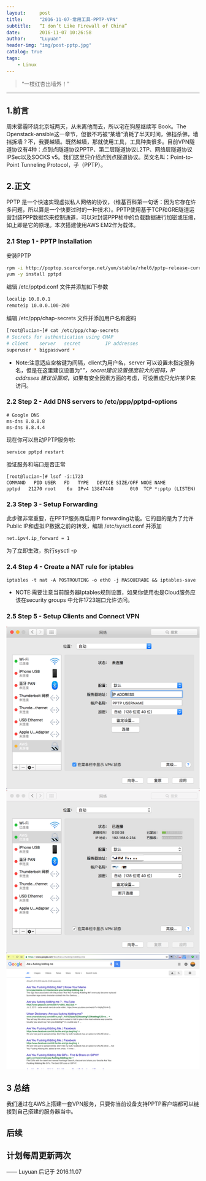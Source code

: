 ```yaml
---
layout:     post
title:      "2016-11-07-常用工具-PPTP-VPN"
subtitle:   “I don’t Like Firewall of China”
date:       2016-11-07 10:26:58
author:     "Luyuan"
header-img: "img/post-pptp.jpg"
catalog: true
tags:
    - Linux
---
```


> “一枝红杏出墙外！”

---
## 1.前言
周末雾霾环绕北京城两天，从未离他而去，所以宅在狗屋继续写 Book。The Openstack-ansible这一章节，但很不巧被“某墙”消耗了半天时间，佛挡杀佛，墙挡拆墙？不，我要越墙。既然越墙，那就使用工具，工具种类很多。目前VPN隧道协议有4种：点到点隧道协议PPTP、第二层隧道协议L2TP、网络层隧道协议IPSec以及SOCKS v5。我们这里只介绍点到点隧道协议。英文名叫：Point-to-Point Tunneling Protocol，子（PPTP）。

## 2.正文
PPTP 是一个快速实现虚拟私人网络的协议，（维基百科第一句话：因为它存在许多问题，所以算是一个快要过时的一种技术）。PPTP使用基于TCP和GRE隧道运营封装PPP数据包来控制通道，可以对封装PPP桢中的负载数据进行加密或压缩，如上即是它的原理。本次搭建使用AWS EM2作为载体。
### 2.1 Step 1 - PPTP Installation

安装PPTP
```bash
rpm -i http://poptop.sourceforge.net/yum/stable/rhel6/pptp-release-current.noarch.rpm
yum -y install pptpd
```

编辑 /etc/pptpd.conf 文件并添加如下参数
```bash
localip 10.0.0.1
remoteip 10.0.0.100-200
```

编辑 /etc/ppp/chap-secrets 文件并添加用户名和密码
```bash
[root@lucian~]# cat /etc/ppp/chap-secrets
# Secrets for authentication using CHAP
# client	server	 secret			IP addresses
superuser *	bigpassword	*
```
* Note:注意适应空格键为间隔，client为用户名，server 可以设置未指定服务名，但是在这里建议设置为“*”，secret建议设置强度较大的密码，IP addrsses 建议设置成*，如果有安全因素方面的考虑，可设置成只允许某IP来访问。

### 2.2 Step 2 - Add DNS servers to /etc/ppp/pptpd-options
```
# Google DNS
ms-dns 8.8.8.8
ms-dns 8.8.4.4
```

现在你可以启动PPTP服务啦:
```
service pptpd restart
```

验证服务和端口是否正常
```
[root@lucian~]# lsof -i:1723
COMMAND   PID USER   FD   TYPE   DEVICE SIZE/OFF NODE NAME
pptpd   21270 root    6u  IPv4 13847440      0t0  TCP *:pptp (LISTEN)
```

### 2.3 Step 3 - Setup Forwarding
此步骤非常重要，在PPTP服务商启用IP forwarding功能。它的目的是为了允许Public IP和虚拟IP数据之前的转发，编辑 /etc/sysctl.conf 并添加
```
net.ipv4.ip_forward = 1
```
为了立即生效，执行sysctl -p

### 2.4 Step 4 - Create a NAT rule for iptables

```
iptables -t nat -A POSTROUTING -o eth0 -j MASQUERADE && iptables-save
```
* NOTE:需要注意当前服务器Iptables规则设置，如果你使用也是Cloud服务应该在security groups 中允许1723端口允许访问。

### 2.5 Step 5 - Setup Clients and Connect VPN
![PPTP MAC 设置](/img/post-pptp-mac.png)
![MAC 链接 VPN 服务器](/img/post-pptp-connect.png)
![打开 Google](/img/post-are-u-kidding-m.png)

## 3 总结
我们通过在AWS上搭建一套VPN服务，只要你当前设备支持PPTP客户端都可以链接到自己搭建的服务器当中。

## 后续
计划每周更新两次
---

—— Luyuan 后记于 2016.11.07
